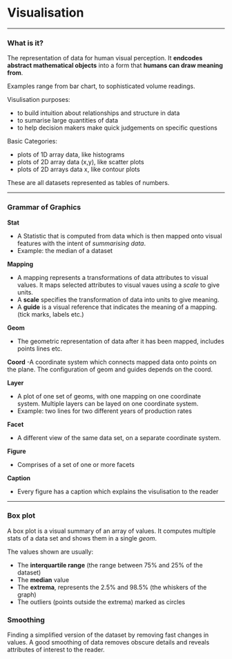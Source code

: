 # Visualisation
---
### What is it?

The representation of data for human visual perception. It **endcodes abstract mathematical objects** into a form that **humans can draw meaning from**. 

Examples range from bar chart, to sophisticated volume readings.

Visulisation purposes:
- to build intuition about relationships and structure in data
- to sumarise large quantities of data
- to help decision makers make quick judgements on specific questions

Basic Categories:
- plots of 1D array data, like histograms
- plots of 2D array data (x,y), like scatter plots 
- plots of 2D arrays data x, like contour plots 

These are all datasets represented as tables of numbers.

---
### Grammar of Graphics

**Stat**
- A Statistic that is computed from data which is then mapped onto visual features with the intent of *summarising data*.
- Example: the median of a dataset

**Mapping**
- A mapping represents a transformations of data attributes to visual values. It maps selected attributes to visual vaues using a *scale* to give units.
- A **scale** specifies the transformation of data into units to give meaning.
- A **guide** is a visual reference that indicates the meaning of a mapping. (tick marks, labels etc.)

**Geom**
- The geometric representation of data after it has been mapped, includes points lines etc.

**Coord**
-A coordinate system which connects mapped data onto points on the plane. The configuration of geom and guides depends on the coord.

**Layer**
- A plot of one set of geoms, with one mapping on one coordinate system. Multiple layers can be layed on one coordinate system.
- Example: two lines for two different years of production rates

**Facet**
- A different view of the same data set, on a separate coordinate system.

**Figure**
- Comprises of a set of one or more facets

**Caption**
- Every figure has a caption which explains the visulisation to the reader


---

### Box plot

A box plot is a visual summary of an array of values. It computes multiple stats of a data set and shows them in a single *geom*. 

The values shown are usually:

- The **interquartile range** (the range between 75% and 25% of the dataset)
- The **median** value 
- The **extrema**, represents the 2.5% and 98.5% (the whiskers of the graph)
- The outliers (points outside the extrema) marked as circles

### Smoothing

Finding a simplified version of the dataset by removing fast changes in values. A good smoothing of data removes obscure details and reveals attributes of interest to the reader.